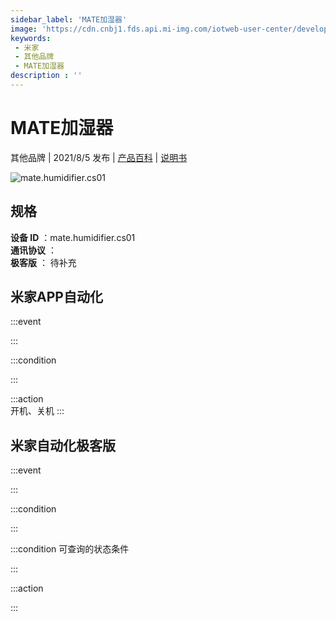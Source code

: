 ```yaml
---
sidebar_label: 'MATE加湿器'
image: 'https://cdn.cnbj1.fds.api.mi-img.com/iotweb-user-center/developer_1679071119801c1Llog0S.png?GalaxyAccessKeyId=AKVGLQWBOVIRQ3XLEW&Expires=9223372036854775807&Signature=3NoUg1ynbBLEufJ/LyGkfqbCr8A='
keywords: 
 - 米家
 - 其他品牌
 - MATE加湿器
description : ''
---
```

# MATE加湿器

其他品牌 | 2021/8/5 发布 | [产品百科](https://home.mi.com/webapp/content/baike/product/index.html?model=mate.humidifier.cs01/) | [说明书](https://home.mi.com/views/introduction.html?model=mate.humidifier.cs01&region=cn)

![mate.humidifier.cs01](https://cdn.cnbj1.fds.api.mi-img.com/iotweb-user-center/developer_1679071119801c1Llog0S.png?GalaxyAccessKeyId=AKVGLQWBOVIRQ3XLEW&Expires=9223372036854775807&Signature=3NoUg1ynbBLEufJ/LyGkfqbCr8A=)

## 规格  
> 
**设备 ID** ：mate.humidifier.cs01  
**通讯协议** ：  
**极客版**  ： 待补充 


## 米家APP自动化  

:::event  

:::

:::condition  

:::

:::action   
开机、关机
:::

## 米家自动化极客版  

:::event  

:::

:::condition  

:::

:::condition 可查询的状态条件  

:::

:::action  

:::

        

